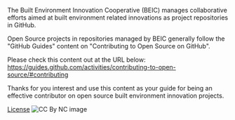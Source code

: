 The Built Environment Innovation Cooperative (BEIC) manages collaborative efforts aimed at built environment related innovations as project repositories in GitHub. 

Open Source projects in repositories managed by BEIC generally follow the "GitHub Guides" content on "Contributing to Open Source on GitHub".

Please check this content out at the URL below:
https://guides.github.com/activities/contributing-to-open-source/#contributing

Thanks for you interest and use this content as your guide for being an effective contributor on open source built environment innovation projects.

[License](https://github.com/BEICBIM/basic_ACE_badge_rubric/blob/master/License.md)
![CC By NC image](https://licensebuttons.net/l/by-nc/3.0/88x31.png)

